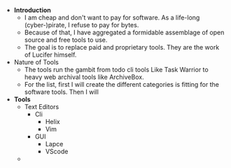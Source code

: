 - **Introduction**
	- I am cheap and don't want to pay for software. As a life-long (cyber-)pirate, I refuse to pay for bytes.
	- Because of that, I have aggregated a formidable assemblage of open source and free tools to use.
	- The goal is to replace paid and proprietary tools. They are the work of Lucifer himself.
- Nature of Tools
	- The tools run the gambit from todo cli tools Like Task Warrior to heavy web archival tools like ArchiveBox.
	- For the list, first I will create the different categories is fitting for the software tools. Then I will
- **Tools**
	- Text Editors
		- Cli
			- Helix
			- Vim
		- GUI
			- Lapce
			- VScode
	-
